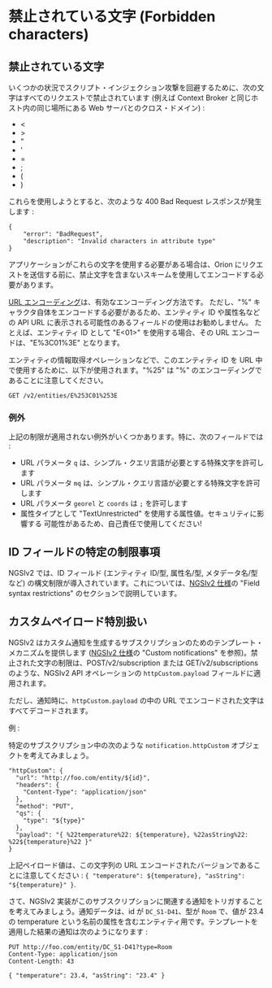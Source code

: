 # 禁止されている文字 (Forbidden characters)

## 禁止されている文字

いくつかの状況でスクリプト・インジェクション攻撃を回避するために、次の文字はすべてのリクエストで禁止されています (例えば Context Broker と同じホスト内の同じ場所にある Web サーバとのクロス・ドメイン) :

-   &lt;
-   &gt;
-   "
-   '
-   =
-   ;
-   (
-   )

これらを使用しようとすると、次のような 400 Bad Request レスポンスが発生します :

    {
        "error": "BadRequest",
        "description": "Invalid characters in attribute type"
    }

アプリケーションがこれらの文字を使用する必要がある場合は、Orion にリクエストを送信する前に、禁止文字を含まないスキームを使用してエンコードする必要があります。

[URL エンコーディング](http://www.degraeve.com/reference/urlencoding.php)は、有効なエンコーディング方法です。 ただし、"%" キャラクタ自体をエンコードする必要があるため、エンティティ ID や属性名などの API URL に表示される可能性のあるフィールドの使用はお勧めしません。 たとえば、エンティティ ID として "E<01>" を使用する場合、その URL エンコードは、"E%3C01%3E" となります。

エンティティの情報取得オペレーションなどで、このエンティティ ID を URL 中で使用するために、以下が使用されます。"%25" は "%" のエンコーディングであることに注意してください。

```
GET /v2/entities/E%253C01%253E
```

### 例外

上記の制限が適用されない例外がいくつかあります。特に、次のフィールドでは :

* URL パラメータ `q` は、シンプル・クエリ言語が必要とする特殊文字を許可します
* URL パラメータ `mq` は、シンプル・クエリ言語が必要とする特殊文字を許可します
* URL パラメータ `georel` と `coords` は `;` を許可します
* 属性タイプとして "TextUnrestricted" を使用する属性値。セキュリティに影響する
  可能性があるため、自己責任で使用してください!

## ID フィールドの特定の制限事項

NGSIv2 では、ID フィールド (エンティティ ID/型, 属性名/型, メタデータ名/型など) の構文制限が導入されています。これについては、[NGSIv2 仕様](http://telefonicaid.github.io/fiware-orion/api/v2/stable/)の "Field syntax restrictions" のセクションで説明しています。

## カスタムペイロード特別扱い

NGSIv2 はカスタム通知を生成するサブスクリプションのためのテンプレート・メカニズムを提供します ([NGSIv2 仕様](http://telefonicaid.github.io/fiware-orion/api/v2/stable/)の "Custom notifications" を参照)。禁止された文字の制限は、POST/v2/subscription または GET/v2/subscriptions のような、NGSIv2 API オペレーションの `httpCustom.payload` フィールドに適用されます。

ただし、通知時に、`httpCustom.payload` の中の URL でエンコードされた文字はすべてデコードされます。

例 :

特定のサブスクリプション中の次のような `notification.httpCustom` オブジェクトを考えてみましょう。

```
"httpCustom": {
  "url": "http://foo.com/entity/${id}",
  "headers": {
    "Content-Type": "application/json"
  },
  "method": "PUT",
  "qs": {
    "type": "${type}"
  },
  "payload": "{ %22temperature%22: ${temperature}, %22asString%22: %22${temperature}%22 }"
}
```

上記ペイロード値は、この文字列の URL エンコードされたバージョンであることに注意してください :
`{ "temperature": ${temperature}, "asString": "${temperature}" }`.

さて、NGSIv2 実装がこのサブスクリプションに関連する通知をトリガすることを考えてみましょう。通知データは、id が `DC_S1-D41`、型が `Room` で、値が 23.4 の temperature という名前の属性を含むエンティティ用です。テンプレートを適用した結果の通知は次のようになります :

```
PUT http://foo.com/entity/DC_S1-D41?type=Room
Content-Type: application/json 
Content-Length: 43

{ "temperature": 23.4, "asString": "23.4" }
```
